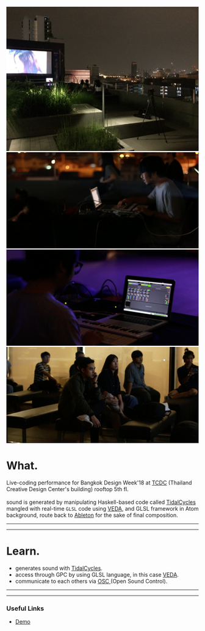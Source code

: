 ![home](../../assets/images/bkk-design-week/00.jpg)
![home](../../assets/images/bkk-design-week/01.jpg)
![home](../../assets/images/bkk-design-week/02.jpg)
![home](../../assets/images/bkk-design-week/03.jpg)



# What.

Live-coding performance for Bangkok Design Week'18 at [TCDC](https://web.tcdc.or.th/th) (Thailand Creative Design Center's building) rooftop 5th fl.
<br>
<br>
sound is generated by manipulating Haskell-based code called [TidalCycles](https://tidalcycles.org/index.php/Welcome)
mangled with real-time `GLSL` code using [VEDA](https://veda.gl/), and GLSL framework in Atom background, 
route back to [Ableton](https://www.ableton.com/en/) for the sake of final composition.

------
------
# Learn.

- generates sound with [TidalCycles](https://tidalcycles.org/index.php/Welcome).
- access through GPC by using GLSL language, in this case [VEDA](https://veda.gl/).
- communicate to each others via [ OSC ](http://opensoundcontrol.org/introduction-osc)  (Open Sound Control).


------
------


### Useful Links
- [Demo](https://vue-markdown-blog.netlify.com)
